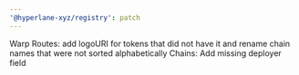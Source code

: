 ```yaml
---
'@hyperlane-xyz/registry': patch
---
```


Warp Routes: add logoURI for tokens that did not have it and rename chain names that were not sorted alphabetically
Chains: Add missing deployer field
